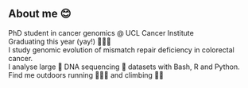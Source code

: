 ## About me 😊

PhD student in cancer genomics @ UCL Cancer Institute <br>
Graduating this year (yay!) 👩🏼‍🎓 <br>
I study genomic evolution of mismatch repair deficiency in colorectal cancer. <br>
I analyse large 🧬 DNA sequencing 🧬 datasets with Bash, R and Python. <br>
Find me outdoors running 🏃🏼‍♀️ and climbing 🧗‍♀️ <br>
